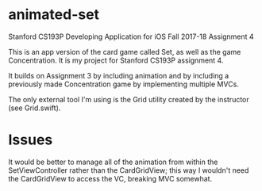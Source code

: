# animated-set
Stanford CS193P Developing Application for iOS Fall 2017-18 Assignment 4

This is an app version of the card game called Set, as well as the game Concentration. It is my project for Stanford CS193P assignment 4.

It builds on Assignment 3 by including animation and by including a previously made Concentration game by implementing multiple MVCs.

The only external tool I'm using is the Grid utility created by the instructor (see Grid.swift).

# Issues

It would be better to manage all of the animation from within the SetViewController rather than the CardGridView; this way I wouldn't need the CardGridView to access the VC, breaking MVC somewhat.
